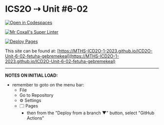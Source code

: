 # ICS2O ⇢ Unit #6-02

[![Open in Codespaces](https://classroom.github.com/assets/launch-codespace-7f7980b617ed060a017424585567c406b6ee15c891e84e1186181d67ecf80aa0.svg)](https://classroom.github.com/open-in-codespaces?assignment_repo_id=15135654)

[![Mr Coxall's Super Linter](https://github.com/MTHS-ICD2O-1-2023/ICD2O-Unit-6-02-fetuha-gebremekeal/workflows/Mr%20Coxall's%20Super%20Linter/badge.svg)](https://github.com/MTHS-ICD2O-1-2023/ICD2O-Unit-6-02-fetuha-gebremekeal/actions)

[![Deploy Pages](https://github.com/MTHS-ICD2O-1-2023/ICD2O-Unit-6-02-fetuha-gebremekeal/workflows/Deploy%20Pages/badge.svg)](https://github.com/MTHS-ICD2O-1-2023/ICD2O-Unit-6-02-fetuha-gebremekeal/actions)

This site can be found at: [https://MTHS-ICD2O-1-2023.github.io/ICD2O-Unit-6-02-fetuha-gebremekeal](https://MTHS-ICD2O-1-2023.github.io/ICD2O-Unit-6-02-fetuha-gebremekeal)

---

**NOTES ON INITIAL LOAD:**
- remember to goto on the menu bar:
  - File
  - Go to Repository
  - ⚙ Settings
  - 🗔 Pages
    - then from the "Deploy from a branch ▼" button, select "GitHub Actions"
